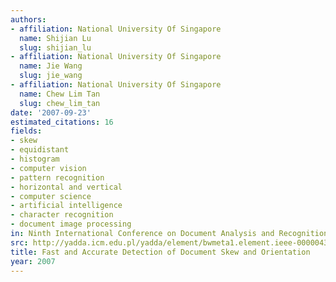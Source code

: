 ```yaml
---
authors:
- affiliation: National University Of Singapore
  name: Shijian Lu
  slug: shijian_lu
- affiliation: National University Of Singapore
  name: Jie Wang
  slug: jie_wang
- affiliation: National University Of Singapore
  name: Chew Lim Tan
  slug: chew_lim_tan
date: '2007-09-23'
estimated_citations: 16
fields:
- skew
- equidistant
- histogram
- computer vision
- pattern recognition
- horizontal and vertical
- computer science
- artificial intelligence
- character recognition
- document image processing
in: Ninth International Conference on Document Analysis and Recognition (ICDAR 2007)
src: http://yadda.icm.edu.pl/yadda/element/bwmeta1.element.ieee-000004377002
title: Fast and Accurate Detection of Document Skew and Orientation
year: 2007
---
```

